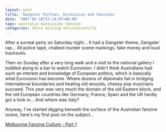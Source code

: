 ```yaml
---
layout: post
title: 'Gangster Parties, Eurovision and Fanzines'
date: '2007-05-16T22:14:07+00:00'
tags: australia eurovision fanzine
categories: Chris writing chrischinchilla
---
```


After a surreal party on Saturday night... It had a Gangster theme, Gangster rap... All police tape, chalked murder scene markings, fake money and loud tracksuits.

Then on Sunday after a very long walk and a visit to the national gallery I toddled along to a bar to watch Eurovision. I didn't think Australians had such an interest and knowledge of European politics, which is basically what Eurovision has become. Where dozens of diplomats fail in bridging international boundaries and healing old wounds, cheesy pop musicians succeed. This year was very much the domain of the old Eastern block, and the old European countries like Germany, France, Spain and the UK hardly got a look in... And where was Italy?

Anyway, I've started digging beneath the surface of the Australian fanzine scene, here's my first post on the subject...

<a href="http://www.indieoma.com/public_journal.php?d=7f1de29e6da19d22b51c68001e7e0e54" target="_blank">Melbourne Fanzine Culture - Part 1</a>
